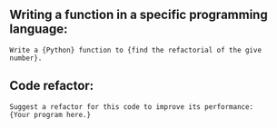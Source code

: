 ## Writing a function in a specific programming language:
```
Write a {Python} function to {find the refactorial of the give number}.
```
## Code refactor:
```
Suggest a refactor for this code to improve its performance: 
{Your program here.}
```